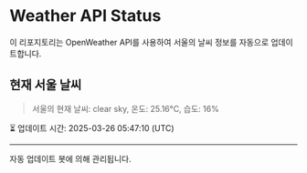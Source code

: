 
# Weather API Status

이 리포지토리는 OpenWeather API를 사용하여 서울의 날씨 정보를 자동으로 업데이트합니다.

## 현재 서울 날씨
> 서울의 현재 날씨: clear sky, 온도: 25.16°C, 습도: 16%

⏳ 업데이트 시간: 2025-03-26 05:47:10 (UTC)

---
자동 업데이트 봇에 의해 관리됩니다.
